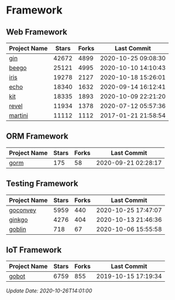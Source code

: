 # Framework

## Web Framework
| Project Name | Stars | Forks | Last Commit |
| ------------ | ----- | ----- | ----------- |
| [gin](https://github.com/gin-gonic/gin) | 42672 | 4899 | 2020-10-25 09:08:30 |
| [beego](https://github.com/astaxie/beego) | 25121 | 4995 | 2020-10-10 14:10:43 |
| [iris](https://github.com/kataras/iris) | 19278 | 2127 | 2020-10-18 15:26:01 |
| [echo](https://github.com/labstack/echo) | 18340 | 1632 | 2020-09-14 16:12:41 |
| [kit](https://github.com/go-kit/kit) | 18335 | 1893 | 2020-10-09 22:21:20 |
| [revel](https://github.com/revel/revel) | 11934 | 1378 | 2020-07-12 05:57:36 |
| [martini](https://github.com/go-martini/martini) | 11112 | 1112 | 2017-01-21 21:58:54 |

## ORM Framework
| Project Name | Stars | Forks | Last Commit |
| ------------ | ----- | ----- | ----------- |
| [gorm](https://github.com/jinzhu/gorm) | 175 | 58 | 2020-09-21 02:28:17 |

## Testing Framework
| Project Name | Stars | Forks | Last Commit |
| ------------ | ----- | ----- | ----------- |
| [goconvey](https://github.com/smartystreets/goconvey) | 5959 | 440 | 2020-10-25 17:47:07 |
| [ginkgo](https://github.com/onsi/ginkgo) | 4276 | 404 | 2020-10-13 21:46:36 |
| [goblin](https://github.com/franela/goblin) | 718 | 67 | 2020-10-06 15:55:58 |

## IoT Framework
| Project Name | Stars | Forks | Last Commit |
| ------------ | ----- | ----- | ----------- |
| [gobot](https://github.com/hybridgroup/gobot) | 6759 | 855 | 2019-10-15 17:19:34 |

*Update Date: 2020-10-26T14:01:00*